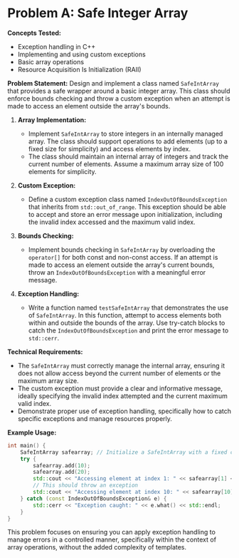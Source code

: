 # Problem A: Safe Integer Array

**Concepts Tested:**
- Exception handling in C++
- Implementing and using custom exceptions
- Basic array operations
- Resource Acquisition Is Initialization (RAII)

**Problem Statement:**
Design and implement a class named `SafeIntArray` that provides a safe wrapper around a basic integer array. This class should enforce bounds checking and throw a custom exception when an attempt is made to access an element outside the array's bounds.

1. **Array Implementation:**
   - Implement `SafeIntArray` to store integers in an internally managed array. The class should support operations to add elements (up to a fixed size for simplicity) and access elements by index.
   - The class should maintain an internal array of integers and track the current number of elements. Assume a maximum array size of 100 elements for simplicity.

2. **Custom Exception:**
   - Define a custom exception class named `IndexOutOfBoundsException` that inherits from `std::out_of_range`. This exception should be able to accept and store an error message upon initialization, including the invalid index accessed and the maximum valid index.

3. **Bounds Checking:**
   - Implement bounds checking in `SafeIntArray` by overloading the `operator[]` for both const and non-const access. If an attempt is made to access an element outside the array's current bounds, throw an `IndexOutOfBoundsException` with a meaningful error message.

4. **Exception Handling:**
   - Write a function named `testSafeIntArray` that demonstrates the use of `SafeIntArray`. In this function, attempt to access elements both within and outside the bounds of the array. Use try-catch blocks to catch the `IndexOutOfBoundsException` and print the error message to `std::cerr`.

**Technical Requirements:**
- The `SafeIntArray` must correctly manage the internal array, ensuring it does not allow access beyond the current number of elements or the maximum array size.
- The custom exception must provide a clear and informative message, ideally specifying the invalid index attempted and the current maximum valid index.
- Demonstrate proper use of exception handling, specifically how to catch specific exceptions and manage resources properly.

**Example Usage:**
```cpp
int main() {
    SafeIntArray safearray; // Initialize a SafeIntArray with a fixed capacity
    try {
        safearray.add(10);
        safearray.add(20);
        std::cout << "Accessing element at index 1: " << safearray[1] << std::endl;
        // This should throw an exception
        std::cout << "Accessing element at index 10: " << safearray[10] << std::endl;
    } catch (const IndexOutOfBoundsException& e) {
        std::cerr << "Exception caught: " << e.what() << std::endl;
    }
}
```
This problem focuses on ensuring you can apply exception handling to manage errors in a controlled manner, specifically within the context of array operations, without the added complexity of templates.
